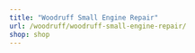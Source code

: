 ```yaml
---
title: "Woodruff Small Engine Repair"
url: /woodruff/woodruff-small-engine-repair/
shop: shop
---
```

